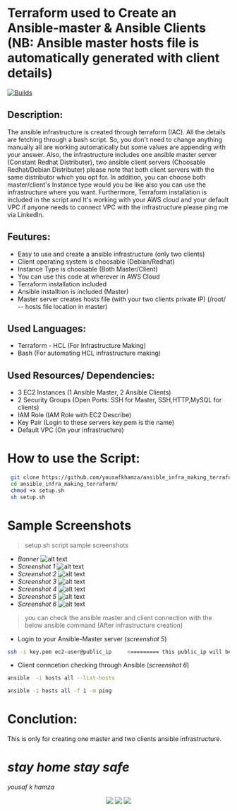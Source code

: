# Terraform used to Create an Ansible-master & Ansible Clients (NB: Ansible master hosts file is automatically generated with client details) 
[![Builds](https://travis-ci.org/joemccann/dillinger.svg?branch=master)](https://travis-ci.org/joemccann/dillinger)

## Description:
The ansible infrastructure is created through terraform (IAC). All the details are fetching through a bash script. So, you don't need to change anything manually all are working automatically but some values are appending with your answer. Also, the infrastructure includes one ansible master server (Constant Redhat Distributer), two ansible client servers (Choosable Redhat/Debian Distributer) please note that both client servers with the same distributor which you opt for. In addition, you can choose both master/client's Instance type would you be like also you can use the infrastructure where you want. Furthermore, Terraform installation is included in the script and It's working with your AWS cloud and your default VPC if anyone needs to connect VPC with the infrastructure please ping me via LinkedIn.

## Feutures: 
- Easy to use and create a ansible infrastructure (only two clients)
- Client operating system is choosable (Debian/Redhat)
- Instance Type is choosable (Both Master/Client)
- You can use this code at wherever in AWS Cloud
- Terraform installation included 
- Ansible installtion is included (Master)
- Master server creates hosts file (with your two clients private IP) (/root/ -- hosts file location in master)
## Used Languages:
- Terraform - HCL (For Infrastructure Making)
- Bash (For automating HCL infrastructure making)

## Used Resources/ Dependencies: 
- 3 EC2 Instances (1 Ansible Master, 2 Ansible Clients)
- 2 Security Groups (Open Ports: SSH for Master, SSH,HTTP,MySQL for clients)
- IAM Role (IAM Role with EC2 Describe)
- Key Pair (Login to these servers key.pem is the name)
- Default VPC (On your infrastructure)

# How to use the Script:
```sh
 git clone https://github.com/yousafkhamza/ansible_infra_making_terraform.git
 cd ansible_infra_making_terraform/
 chmod +x setup.sh
 sh setup.sh
```
# Sample Screenshots
> setup.sh script sample screenshots
- _Banner_
![alt text](https://i.ibb.co/L9CQfXv/Banner.png)
- _Screenshot 1_
![alt text](https://i.ibb.co/hHxkhrV/1.png)
- _Screenshot 2_
![alt text](https://i.ibb.co/rGwgVgw/2.png)
- _Screenshot 3_
![alt text](https://i.ibb.co/6DFCJqf/3.png)
- _Screenshot 4_
![alt text](https://i.ibb.co/LCgFzqq/4.png)
- _Screenshot 5_
![alt text](https://i.ibb.co/b5WGmt8/5.png)
- _Screenshot 6_
![alt text](https://i.ibb.co/v1gL4Lw/6.png)
> you can check the ansible master and client connection with the below ansible command (After infrastructure creation)
- Login to your Ansible-Master server (_screenshot 5_) 
```sh
ssh -i key.pem ec2-user@public_ip     <========= this public_ip will be printed so please use that ip with the same
```
- Client conncetion checking through Ansible (_screenshot 6_)
```sh
ansible  -i hosts all --list-hosts

ansible -i hosts all -f 1 -m ping
```

# Conclution:  
This is only for creating one master and two clients ansible infrastructure.

# _*stay home stay safe*_ 
_yousaf k hamza_

<p align="center">
<a href="mailto:yousaf.k.hamza@gmail.com"><img src="https://img.shields.io/badge/-yousaf.k.hamza@gmail.com-D14836?style=flat&logo=Gmail&logoColor=white"/></a>
<a href="https://www.linkedin.com/in/yousafkhamza"><img src="https://img.shields.io/badge/-Linkedin-blue"/></a>
<a href="https://techbit-new.blogspot.com/"><img src="https://img.shields.io/badge/-Blogger-orange"/></a>
